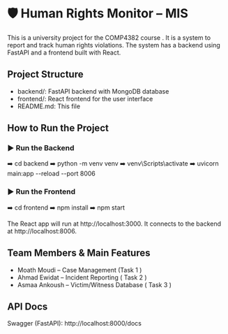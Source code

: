 # 🛡️ Human Rights Monitor – MIS
This is a university project for the COMP4382 course . It is a system to report and track human rights violations. The system has a backend using FastAPI and a frontend built with React.


## Project Structure
- backend/: FastAPI backend with MongoDB database  
- frontend/: React frontend for the user interface  
- README.md: This file


## How to Run the Project
### ▶️ Run the Backend
➡️ cd backend ➡️ python -m venv venv ➡️ venv\Scripts\activate ➡️ uvicorn main:app --reload --port 8006

### ▶️ Run the Frontend
➡️ cd frontend ➡️ npm install ➡️ npm start


The React app will run at http://localhost:3000.
It connects to the backend at http://localhost:8006.

## Team Members & Main Features

- Moath Moudi – Case Management (Task 1 )  
- Ahmad Ewidat – Incident Reporting ( Task 2 ) 
- Asmaa Ankoush – Victim/Witness Database ( Task 3 )

## API Docs
Swagger (FastAPI): http://localhost:8000/docs
